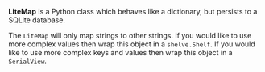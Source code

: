 **LiteMap** is a Python class which behaves like a dictionary, but persists to
a SQLite database.

The `LiteMap` will only map strings to other strings. If you would like to use more complex values then wrap this object in a `shelve.Shelf`. If you would like to use more complex keys and values then wrap this object in a `SerialView`.

